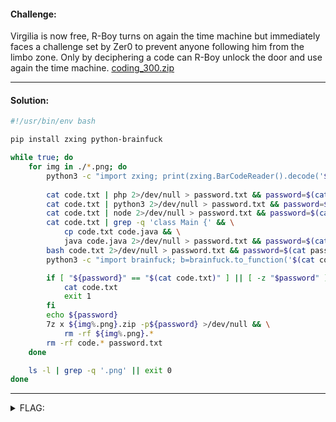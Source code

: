 #### Challenge:

Virgilia is now free, R-Boy turns on again the time machine but immediately faces a challenge set by Zer0 to prevent anyone following him from the limbo zone. Only by deciphering a code can R-Boy unlock the door and use again the time machine. [coding_300.zip](./coding_300.zip ":ignore")

---

#### Solution:

```bash
#!/usr/bin/env bash

pip install zxing python-brainfuck

while true; do
    for img in ./*.png; do
        python3 -c "import zxing; print(zxing.BarCodeReader().decode('${img}').raw);" > code.txt
        
        cat code.txt | php 2>/dev/null > password.txt && password=$(cat password.txt)
        cat code.txt | python3 2>/dev/null > password.txt && password=$(cat password.txt)
        cat code.txt | node 2>/dev/null > password.txt && password=$(cat password.txt)
        cat code.txt | grep -q 'class Main {' && \
            cp code.txt code.java && \
            java code.java 2>/dev/null > password.txt && password=$(cat password.txt)
        bash code.txt 2>/dev/null > password.txt && password=$(cat password.txt)
        python3 -c "import brainfuck; b=brainfuck.to_function('$(cat code.txt)'); print(b())" > password.txt && password=$(cat password.txt)

        if [ "${password}" == "$(cat code.txt)" ] || [ -z "$password" ]; then
            cat code.txt
            exit 1
        fi
        echo ${password}
        7z x ${img%.png}.zip -p${password} >/dev/null && \
            rm -rf ${img%.png}.*
        rm -rf code.* password.txt
    done

    ls -l | grep -q '.png' || exit 0
done
```

---

<details><summary>FLAG:</summary>

```
{FLG:P33k-4-b0o!UF0undM3,Y0urT0olb0xIsGr8!!1}
```

</details>
